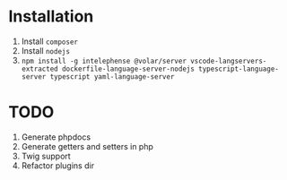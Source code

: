 # Installation

1. Install `composer`
2. Install `nodejs`
3. `npm install -g intelephense @volar/server vscode-langservers-extracted dockerfile-language-server-nodejs typescript-language-server typescript yaml-language-server`

# TODO

1. Generate phpdocs
2. Generate getters and setters in php
3. Twig support
4. Refactor plugins dir
